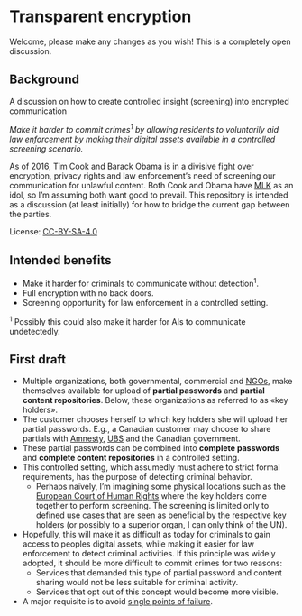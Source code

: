 # Transparent encryption

Welcome, please make any changes as you wish! This is a completely open discussion.

Background
---
A discussion on how to create controlled insight (screening) into encrypted communication

*Make it harder to commit crimes<sup>1</sup> by allowing residents to voluntarily aid law enforcement by making their digital assets available in a controlled screening scenario.*

As of 2016, Tim Cook and Barack Obama is in a divisive fight over encryption, privacy rights and law enforcement’s need of screening our communication for unlawful content. Both Cook and Obama have [MLK][MLK] as an idol, so I’m assuming both want good to prevail. This repository is intended as a discussion (at least initially) for how to bridge the current gap between the parties.

License: [CC-BY-SA-4.0](https://creativecommons.org/licenses/by-sa/4.0/)

Intended benefits
---
* Make it harder for criminals to communicate without detection<sup>1</sup>.
* Full encryption with no back doors.
* Screening opportunity for law enforcement in a controlled setting.
 
<sup>1</sup> Possibly this could also make it harder for AIs to communicate undetectedly.

First draft
---
* Multiple organizations, both governmental, commercial and [NGOs][NGO], make themselves available for upload of **partial passwords** and **partial content repositories**. Below, these organizations as referred to as «key holders».
* The customer chooses herself to which key holders she will upload her partial passwords. E.g., a Canadian customer may choose to share partials with [Amnesty][Amnesty], [UBS][UBS] and the Canadian government.
* These partial passwords can be combined into **complete passwords** and **complete content repositories** in a controlled setting.
* This controlled setting, which assumedly must adhere to strict formal requirements, has the purpose of detecting criminal behavior.
  * Perhaps naïvely, I’m imagining some physical locations such as the [European Court of Human Rights][ECtHR] where the key holders come together to perform screening. The screening is limited only to defined use cases that are seen as beneficial by the respective key holders (or possibly to a superior organ, I can only think of the UN).
* Hopefully, this will make it as difficult as today for criminals to gain access to peoples digital assets, while making it easier for law enforcement to detect criminal activities. If this principle was widely adopted, it should be more difficult to commit crimes for two reasons:
  * Services that demanded this type of partial password and content sharing would not be less suitable for criminal activity.
  * Services that opt out of this concept would become more visible.
* A major requisite is to avoid [single points of failure][SPOF].

[ECtHR]: https://en.wikipedia.org/wiki/European_Court_of_Human_Rights
[SPOF]: https://en.wikipedia.org/wiki/Single_point_of_failure
[Amnesty]: https://en.wikipedia.org/wiki/Amnesty_International
[UBS]: https://en.wikipedia.org/wiki/Banking_in_Switzerland
[MLK]: https://en.wikipedia.org/wiki/Martin_Luther_King,_Jr.
[NGO]: https://en.wikipedia.org/wiki/Non-governmental_organization
